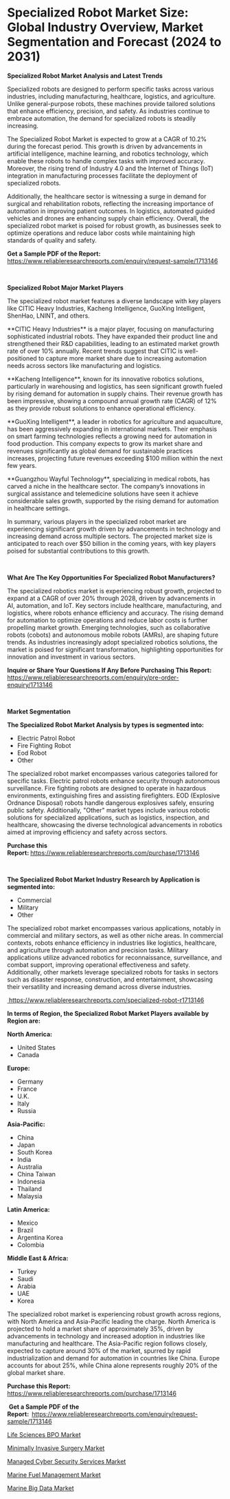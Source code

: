 <p><h1>Specialized Robot Market Size: Global Industry Overview, Market Segmentation and Forecast (2024 to 2031)</h1></p><p><strong>Specialized Robot Market Analysis and Latest Trends</strong></p>
<p><p>Specialized robots are designed to perform specific tasks across various industries, including manufacturing, healthcare, logistics, and agriculture. Unlike general-purpose robots, these machines provide tailored solutions that enhance efficiency, precision, and safety. As industries continue to embrace automation, the demand for specialized robots is steadily increasing.</p><p>The Specialized Robot Market is expected to grow at a CAGR of 10.2% during the forecast period. This growth is driven by advancements in artificial intelligence, machine learning, and robotics technology, which enable these robots to handle complex tasks with improved accuracy. Moreover, the rising trend of Industry 4.0 and the Internet of Things (IoT) integration in manufacturing processes facilitate the deployment of specialized robots.</p><p>Additionally, the healthcare sector is witnessing a surge in demand for surgical and rehabilitation robots, reflecting the increasing importance of automation in improving patient outcomes. In logistics, automated guided vehicles and drones are enhancing supply chain efficiency. Overall, the specialized robot market is poised for robust growth, as businesses seek to optimize operations and reduce labor costs while maintaining high standards of quality and safety.</p></p>
<p><strong>Get a Sample PDF of the Report:&nbsp;</strong> <a href="https://www.reliableresearchreports.com/enquiry/request-sample/1713146?utm_campaign=1738&utm_medium=2&utm_source=Github&utm_content=ia&utm_term=22102024&utm_id=specialized-robot">https://www.reliableresearchreports.com/enquiry/request-sample/1713146</a></p>
<p>&nbsp;</p>
<p><strong>Specialized Robot Major Market Players</strong></p>
<p><p>The specialized robot market features a diverse landscape with key players like CITIC Heavy Industries, Kacheng Intelligence, GuoXing Intelligent, ShenHao, LNINT, and others. </p><p>**CITIC Heavy Industries** is a major player, focusing on manufacturing sophisticated industrial robots. They have expanded their product line and strengthened their R&D capabilities, leading to an estimated market growth rate of over 10% annually. Recent trends suggest that CITIC is well-positioned to capture more market share due to increasing automation needs across sectors like manufacturing and logistics.</p><p>**Kacheng Intelligence**, known for its innovative robotics solutions, particularly in warehousing and logistics, has seen significant growth fueled by rising demand for automation in supply chains. Their revenue growth has been impressive, showing a compound annual growth rate (CAGR) of 12% as they provide robust solutions to enhance operational efficiency.</p><p>**GuoXing Intelligent**, a leader in robotics for agriculture and aquaculture, has been aggressively expanding in international markets. Their emphasis on smart farming technologies reflects a growing need for automation in food production. This company expects to grow its market share and revenues significantly as global demand for sustainable practices increases, projecting future revenues exceeding $100 million within the next few years.</p><p>**Guangzhou Wayful Technology**, specializing in medical robots, has carved a niche in the healthcare sector. The company’s innovations in surgical assistance and telemedicine solutions have seen it achieve considerable sales growth, supported by the rising demand for automation in healthcare settings.</p><p>In summary, various players in the specialized robot market are experiencing significant growth driven by advancements in technology and increasing demand across multiple sectors. The projected market size is anticipated to reach over $50 billion in the coming years, with key players poised for substantial contributions to this growth.</p></p>
<p>&nbsp;</p>
<p><strong>What Are The Key Opportunities For Specialized Robot Manufacturers?</strong></p>
<p><p>The specialized robotics market is experiencing robust growth, projected to expand at a CAGR of over 20% through 2028, driven by advancements in AI, automation, and IoT. Key sectors include healthcare, manufacturing, and logistics, where robots enhance efficiency and accuracy. The rising demand for automation to optimize operations and reduce labor costs is further propelling market growth. Emerging technologies, such as collaborative robots (cobots) and autonomous mobile robots (AMRs), are shaping future trends. As industries increasingly adopt specialized robotics solutions, the market is poised for significant transformation, highlighting opportunities for innovation and investment in various sectors.</p></p>
<p><strong>Inquire or Share Your Questions If Any Before Purchasing This Report:</strong> <a href="https://www.reliableresearchreports.com/enquiry/pre-order-enquiry/1713146?utm_campaign=1738&utm_medium=2&utm_source=Github&utm_content=ia&utm_term=22102024&utm_id=specialized-robot">https://www.reliableresearchreports.com/enquiry/pre-order-enquiry/1713146</a></p>
<p>&nbsp;</p>
<p><strong>Market Segmentation</strong></p>
<p><strong>The Specialized Robot Market Analysis by types is segmented into:</strong></p>
<p><ul><li>Electric Patrol Robot</li><li>Fire Fighting Robot</li><li>Eod Robot</li><li>Other</li></ul></p>
<p><p>The specialized robot market encompasses various categories tailored for specific tasks. Electric patrol robots enhance security through autonomous surveillance. Fire fighting robots are designed to operate in hazardous environments, extinguishing fires and assisting firefighters. EOD (Explosive Ordnance Disposal) robots handle dangerous explosives safely, ensuring public safety. Additionally, "Other" market types include various robotic solutions for specialized applications, such as logistics, inspection, and healthcare, showcasing the diverse technological advancements in robotics aimed at improving efficiency and safety across sectors.</p></p>
<p><strong>Purchase this Report:&nbsp;</strong><a href="https://www.reliableresearchreports.com/purchase/1713146?utm_campaign=1738&utm_medium=2&utm_source=Github&utm_content=ia&utm_term=22102024&utm_id=specialized-robot">https://www.reliableresearchreports.com/purchase/1713146</a></p>
<p>&nbsp;</p>
<p><strong>The Specialized Robot Market Industry Research by Application is segmented into:</strong></p>
<p><ul><li>Commercial</li><li>Military</li><li>Other</li></ul></p>
<p><p>The specialized robot market encompasses various applications, notably in commercial and military sectors, as well as other niche areas. In commercial contexts, robots enhance efficiency in industries like logistics, healthcare, and agriculture through automation and precision tasks. Military applications utilize advanced robotics for reconnaissance, surveillance, and combat support, improving operational effectiveness and safety. Additionally, other markets leverage specialized robots for tasks in sectors such as disaster response, construction, and entertainment, showcasing their versatility and increasing demand across diverse industries.</p></p>
<p><a href="https://www.reliableresearchreports.com/specialized-robot-r1713146?utm_campaign=1738&utm_medium=2&utm_source=Github&utm_content=ia&utm_term=22102024&utm_id=specialized-robot">&nbsp;https://www.reliableresearchreports.com/specialized-robot-r1713146</a></p>
<p><strong>In terms of Region, the Specialized Robot Market Players available by Region are:</strong></p>
<p>
    <p> <strong> North America: </strong>
        <ul>
            <li>United States</li>
            <li>Canada</li>
        </ul>
        </p> 
    <p> <strong> Europe: </strong>
        <ul>
            <li>Germany</li>
            <li>France</li>
            <li>U.K.</li>
            <li>Italy</li>
            <li>Russia</li>
        </ul>
        </p> 
    <p> <strong> Asia-Pacific: </strong>
        <ul>
            <li>China</li>
            <li>Japan</li>
            <li>South Korea</li>
            <li>India</li>
            <li>Australia</li>
            <li>China Taiwan</li>
            <li>Indonesia</li>
            <li>Thailand</li>
            <li>Malaysia</li>
        </ul>
        </p> 
    <p> <strong> Latin America: </strong>
        <ul>
            <li>Mexico</li>
            <li>Brazil</li>
            <li>Argentina Korea</li>
            <li>Colombia</li>
        </ul>
        </p> 
    <p> <strong> Middle East & Africa: </strong>
        <ul>
            <li>Turkey</li>
            <li>Saudi</li>
            <li>Arabia</li>
            <li>UAE</li>
            <li>Korea</li>
        </ul>
    </p>
    </p>
<p><p>The specialized robot market is experiencing robust growth across regions, with North America and Asia-Pacific leading the charge. North America is projected to hold a market share of approximately 35%, driven by advancements in technology and increased adoption in industries like manufacturing and healthcare. The Asia-Pacific region follows closely, expected to capture around 30% of the market, spurred by rapid industrialization and demand for automation in countries like China. Europe accounts for about 25%, while China alone represents roughly 20% of the global market share.</p></p>
<p><strong>Purchase this Report: </strong><a href="https://www.reliableresearchreports.com/purchase/1713146?utm_campaign=1738&utm_medium=2&utm_source=Github&utm_content=ia&utm_term=22102024&utm_id=specialized-robot">https://www.reliableresearchreports.com/purchase/1713146</a></p>
<p>&nbsp;<strong>Get a Sample PDF of the Report:&nbsp;&nbsp;</strong><a href="https://www.reliableresearchreports.com/enquiry/request-sample/1713146?utm_campaign=1738&utm_medium=2&utm_source=Github&utm_content=ia&utm_term=22102024&utm_id=specialized-robot">https://www.reliableresearchreports.com/enquiry/request-sample/1713146</a></p>
<p><strong></strong></p>
<p><p><a href="https://www.linkedin.com/pulse/life-sciences-bpo-industry-forecast-market-shifts-strategic-kli0f?utm_campaign=1738&utm_medium=2&utm_source=Github&utm_content=ia&utm_term=22102024&utm_id=specialized-robot">Life Sciences BPO Market</a></p><p><a href="https://www.linkedin.com/pulse/future-ready-strategic-insights-global-minimally-invasive-surgery-evvwf?utm_campaign=1738&utm_medium=2&utm_source=Github&utm_content=ia&utm_term=22102024&utm_id=specialized-robot">Minimally Invasive Surgery Market</a></p><p><a href="https://www.linkedin.com/pulse/opportunities-challenges-managed-cyber-security-services-market-3s62f?utm_campaign=1738&utm_medium=2&utm_source=Github&utm_content=ia&utm_term=22102024&utm_id=specialized-robot">Managed Cyber Security Services Market</a></p><p><a href="https://www.linkedin.com/pulse/global-marine-fuel-management-market-trends-analysis-future-vib5f?utm_campaign=1738&utm_medium=2&utm_source=Github&utm_content=ia&utm_term=22102024&utm_id=specialized-robot">Marine Fuel Management Market</a></p><p><a href="https://www.linkedin.com/pulse/marine-big-data-market-trends-growth-outlook-2024-2031-helixperts-gqetf?utm_campaign=1738&utm_medium=2&utm_source=Github&utm_content=ia&utm_term=22102024&utm_id=specialized-robot">Marine Big Data Market</a></p></p>